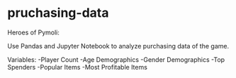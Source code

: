 # pruchasing-data

Heroes of Pymoli:

Use Pandas and Jupyter Notebook to analyze purchasing data of the game.

Variables: 
-Player Count
-Age Demographics
-Gender Demographics 
-Top Spenders
-Popular Items
-Most Profitable Items

